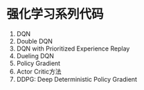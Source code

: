 # 强化学习系列代码
1. DQN
2. Double DQN
3. DQN with Prioritized Experience Replay
4. Dueling DQN
5. Policy Gradient
6. Actor Critic方法
7. DDPG: Deep Deterministic Policy Gradient